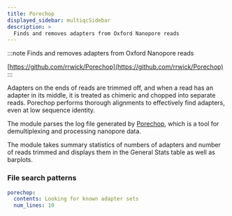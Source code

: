 ```yaml
---
title: Porechop
displayed_sidebar: multiqcSidebar
description: >
  Finds and removes adapters from Oxford Nanopore reads
---
```


<!--
~~~~~ DO NOT EDIT ~~~~~
This file is autogenerated from the MultiQC module python docstring.
Do not edit the markdown, it will be overwritten.

File path for the source of this content: multiqc/modules/porechop/porechop.py
~~~~~~~~~~~~~~~~~~~~~~~
-->

:::note
Finds and removes adapters from Oxford Nanopore reads

[https://github.com/rrwick/Porechop](https://github.com/rrwick/Porechop)
:::

Adapters on the ends of reads are trimmed off, and when a read has an adapter in its middle,
it is treated as chimeric and chopped into separate reads. Porechop performs thorough alignments to
effectively find adapters, even at low sequence identity.

The module parses the log file generated by [Porechop](https://github.com/rrwick/Porechop), which is a tool
for demultiplexing and processing nanopore data.

The module takes summary statistics of numbers of adapters and number of reads trimmed and displays them in
the General Stats table as well as barplots.

### File search patterns

```yaml
porechop:
  contents: Looking for known adapter sets
  num_lines: 10
```
